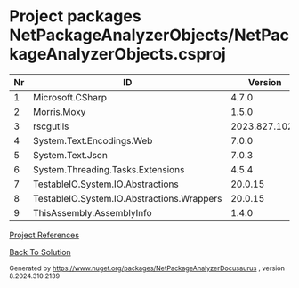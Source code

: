 
# Project packages NetPackageAnalyzerObjects/NetPackageAnalyzerObjects.csproj

|Nr|ID|Version|
| ----------- | ----------- | ----------- |
| 1 | Microsoft.CSharp | 4.7.0 |
| 2 | Morris.Moxy | 1.5.0 |
| 3 | rscgutils | 2023.827.1021 |
| 4 | System.Text.Encodings.Web | 7.0.0 |
| 5 | System.Text.Json | 7.0.3 |
| 6 | System.Threading.Tasks.Extensions | 4.5.4 |
| 7 | TestableIO.System.IO.Abstractions | 20.0.15 |
| 8 | TestableIO.System.IO.Abstractions.Wrappers | 20.0.15 |
| 9 | ThisAssembly.AssemblyInfo | 1.4.0 |



[Project References](ProjectReferences)


[Back To Solution](pathname:///docs/Analysis/NetPackageAnalyzer/ProjectRelation)

<small>Generated  by https://www.nuget.org/packages/NetPackageAnalyzerDocusaurus , version 8.2024.310.2139</small>

